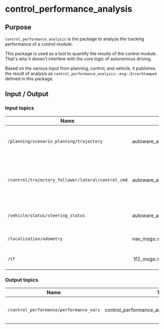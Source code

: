 # control_performance_analysis

## Purpose

`control_performance_analysis` is the package to analyze the tracking performance of a control module.

This package is used as a tool to quantify the results of the control module.
That's why it doesn't interfere with the core logic of autonomous driving.

Based on the various input from planning, control, and vehicle, it publishes the result of analysis as `control_performance_analysis::msg::ErrorStamped` defined in this package.

## Input / Output

### Input topics

| Name                                               | Type                                                     | Description                                         |
| -------------------------------------------------- | -------------------------------------------------------- | --------------------------------------------------- |
| `/planning/scenario_planning/trajectory`           | autoware_auto_planning_msgs::msg::Trajectory             | Output trajectory from planning module.             |
| `/control/trajectory_follower/lateral/control_cmd` | autoware_auto_control_msgs::msg::AckermannLateralCommand | Output lateral control command from control module. |
| `/vehicle/status/steering_status`                  | autoware_auto_vehicle_msgs::msg::SteeringReport          | Steering information from vehicle.                  |
| `/localization/odometry`                           | nav_msgs::msg::Odometry                                  | Use twist from odometry.                            |
| `/tf`                                              | `tf2_msgs::msg::TFMessage                                | Extract ego pose from tf.                           |

### Output topics

| Name                                    | Type                                            | Description                             |
| --------------------------------------- | ----------------------------------------------- | --------------------------------------- |
| `/control_performance/performance_vars` | control_performance_analysis::msg::ErrorStamped | The result of the performance analysis. |

